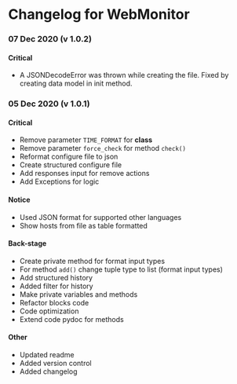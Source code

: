 # Changelog for WebMonitor

### 07 Dec 2020 (v 1.0.2)
#### Critical
* A JSONDecodeError was thrown while creating the file. Fixed by creating data model in init method.

### 05 Dec 2020 (v 1.0.1)
#### Critical
* Remove parameter `TIME_FORMAT` for __class__
* Remove parameter `force_check` for method `check()`
* Reformat configure file to json
* Create structured configure file
* Add responses input for remove actions
* Add Exceptions for logic

#### Notice
* Used JSON format for supported other languages
* Show hosts from file as table formatted

#### Back-stage
* Create private method for format input types
* For method `add()` change tuple type to list (format input types)
* Add structured history
* Added filter for history
* Make private variables and methods
* Refactor blocks code
* Code optimization
* Extend code pydoc for methods

#### Other
* Updated readme
* Added version control
* Added changelog
